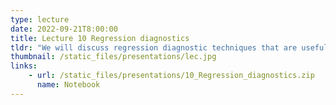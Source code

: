 ```yaml
---
type: lecture
date: 2022-09-21T8:00:00
title: Lecture 10 Regression diagnostics
tldr: "We will discuss regression diagnostic techniques that are useful for checking model validity"
thumbnail: /static_files/presentations/lec.jpg
links: 
    - url: /static_files/presentations/10_Regression_diagnostics.zip
      name: Notebook
---
```


